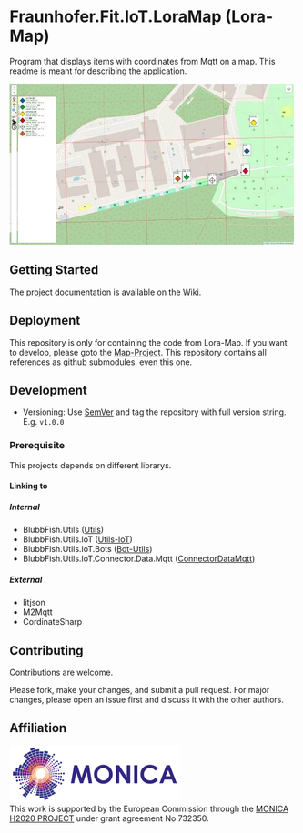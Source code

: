 # Fraunhofer.Fit.IoT.LoraMap (Lora-Map)
<!-- Short description of the project. -->

Program that displays items with coordinates from Mqtt on a map. This readme is meant for describing the application. 

![Picture of the Application](Lora-Map.jpg)
<!-- A teaser figure may be added here. It is best to keep the figure small (<500KB) and in the same repo -->

## Getting Started
<!-- Instruction to make the project up and running. -->

The project documentation is available on the [Wiki](https://github.com/MONICA-Project/lora-map/wiki).

## Deployment
<!-- Deployment/Installation instructions. If this is software library, change this section to "Usage" and give usage examples -->

This repository is only for containing the code from Lora-Map. If you want to develop, please goto the [Map-Project](https://github.com/MONICA-Project/map-project). This repository contains all references as github submodules, even this one.

## Development
<!-- Developer instructions. -->
* Versioning: Use [SemVer](http://semver.org/) and tag the repository with full version string. E.g. `v1.0.0`

### Prerequisite
This projects depends on different librarys.

#### Linking to
##### Internal
* BlubbFish.Utils ([Utils](http://git.blubbfish.net/vs_utils/Utils))
* BlubbFish.Utils.IoT ([Utils-IoT](http://git.blubbfish.net/vs_utils/Utils-IoT))
* BlubbFish.Utils.IoT.Bots ([Bot-Utils](http://git.blubbfish.net/vs_utils/Bot-Utils))
* BlubbFish.Utils.IoT.Connector.Data.Mqtt ([ConnectorDataMqtt](http://git.blubbfish.net/vs_utils/ConnectorDataMqtt))

##### External
* litjson
* M2Mqtt
* CordinateSharp

## Contributing
Contributions are welcome. 

Please fork, make your changes, and submit a pull request. For major changes, please open an issue first and discuss it with the other authors.

## Affiliation
![MONICA](https://github.com/MONICA-Project/template/raw/master/monica.png)  
This work is supported by the European Commission through the [MONICA H2020 PROJECT](https://www.monica-project.eu) under grant agreement No 732350.